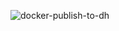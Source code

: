 ![docker-publish-to-dh](https://github.com/swaglive/docker-mongocloud-monitoring-agent/workflows/docker-publish-to-dh/badge.svg)
